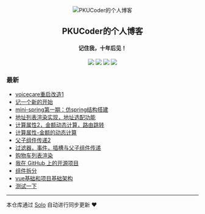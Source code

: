 <p align="center"><img alt="PKUCoder的个人博客" src="https://static.b3log.org/images/brand/solo-32.png"></p><h2 align="center">
PKUCoder的个人博客
</h2>

<h4 align="center">记住我，十年后见！</h4>
<p align="center"><a title="PKUCoder的个人博客" target="_blank" href="https://github.com/ChenforCode/solo-blog"><img src="https://img.shields.io/github/last-commit/ChenforCode/solo-blog.svg?style=flat-square&color=FF9900"></a>
<a title="GitHub repo size in bytes" target="_blank" href="https://github.com/ChenforCode/solo-blog"><img src="https://img.shields.io/github/repo-size/ChenforCode/solo-blog.svg?style=flat-square"></a>
<a title="Solo Version" target="_blank" href="https://github.com/b3log/solo/releases"><img src="https://img.shields.io/badge/solo-3.6.5-f1e05a.svg?style=flat-square&color=blueviolet"></a>
<a title="Hits" target="_blank" href="https://github.com/b3log/hits"><img src="https://hits.b3log.org/ChenforCode/solo-blog.svg"></a></p>

### 最新

* [voicecare重启改造1](http://www.chenforcode.cn/articles/2019/11/03/1572773933138.html)
* [记一个新的开始](http://www.chenforcode.cn/articles/2019/10/31/1572517891466.html)
* [mini-spring第一期：仿spring结构搭建](http://www.chenforcode.cn/articles/2019/10/30/1572431516565.html)
* [地址列表渲染实现，地址选配功能](http://www.chenforcode.cn/articles/2019/10/28/1572273859120.html)
* [计算属性2，金额动态计算，路由跳转](http://www.chenforcode.cn/articles/2019/10/28/1572229031253.html)
* [计算属性-金额的动态计算](http://www.chenforcode.cn/articles/2019/10/27/1572190241349.html)
* [父子组件传递2](http://www.chenforcode.cn/articles/2019/10/26/1572096302288.html)
* [过滤器，事件，插槽与父子组件传递](http://www.chenforcode.cn/articles/2019/10/26/1572070300619.html)
* [购物车列表渲染](http://www.chenforcode.cn/articles/2019/10/25/1572013318403.html)
* [我在 GitHub 上的开源项目](http://www.chenforcode.cn/my-github-repos)
* [组件拆分](http://www.chenforcode.cn/articles/2019/10/25/1571981151377.html)
* [vue基础和项目基础架构](http://www.chenforcode.cn/articles/2019/10/24/1571917762708.html)
* [测试一下](http://www.chenforcode.cn/articles/2019/10/23/1571827959584.html)



---

本仓库通过 [Solo](https://github.com/b3log/solo) 自动进行同步更新 ❤️ 